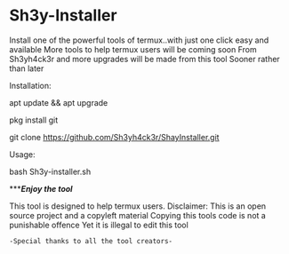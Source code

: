 # Sh3y-Installer
Install one of the powerful tools of termux..with just one click easy and available
More tools to help termux users will be coming soon 
From Sh3yh4ck3r and more upgrades will be made from this tool
Sooner rather than later

Installation:

apt update && apt upgrade

pkg install git

git clone https://github.com/Sh3yh4ck3r/ShayInstaller.git

Usage: 

bash Sh3y-installer.sh

   ************Enjoy the tool*********

This tool is designed to help termux users.
Disclaimer:
This is an open source project and a copyleft material 
Copying this tools code is not a punishable offence 
Yet it is illegal to edit this tool

    -Special thanks to all the tool creators-
